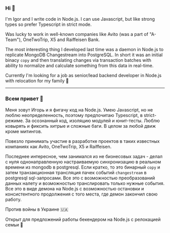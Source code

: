 ### Hi 👋

I'm Igor and I write code in Node.js. I can use Javascript, but like strong types so prefer Typescript in strict mode.

Was lucky to work in well-known companies like Avito (was a part of "A-Team"), OneTwoTrip, X5 and Raiffeisen Bank.

The most interesting thing I developed last time was a daemon in Node.js to replicate MongoDB Changestream into PostgreSQL. In short it was an initial binacy `copy` and then translating changes via transaction batches with ability to normalize and calculate something from this data in real-time.

Currently I'm looking for a job as senior/lead backend developer in Node.js with relocation for my family 🚜 

---

### Всем привет 👋

Меня зовут Игорь и я фигачу код на Node.js. Умею Javascript, но не люблю неопределенность, поэтому предпочитаю Typescript, в strict-режиме. За осознанный код, изоляцию модулей и юнит-тесты. Люблю ковырять и фиксить хитрые и сложные баги. В целом за любой движ кроме митингов.

Повезло принимать участие в разработке проектов в таких известных компаниях как Avito, OneTwoTrip, X5 и Raiffeisen.

Последнее интересное, чем занимался из не бизнесовых задач - делал с нуля однонаправленную настраиваемую синхронизацию в реальном времени из
mongodb в postgresql. Если кратко, то это бинарный `copy` и затем транзакционная трансляция пачек событий `changestream` в postgresql sql-запросами. Все это с возможностью преобразований данных налету и возможностью транслировать только нужные события. Все это в виде демона на Node.js с возможностью остановки и консистентного продолжения с того места, где демон закончил свою работу.

Против войны в Украине 🇺🇦

Открыт для предложений работы бекендером на Node.js с релокацией семьи 🚜